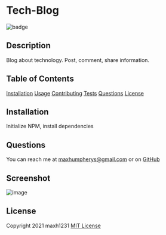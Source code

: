   # Tech-Blog
  ![badge](https://img.shields.io/badge/license-MIT-blue)

  ## Description
  Blog about technology. Post, comment, share information.

  ## Table of Contents
  [Installation](#Installation)
  [Usage](#Usage)
  [Contributing](#Contributing)
  [Tests](#Tests)
  [Questions](#Questions)
  [License](#License)

  ## Installation
  Initialize NPM, install dependencies

  ## Questions 
  You can reach me at maxhumpherys@gmail.com or on [GitHub](https://github.com/maxh1231)

  ## Screenshot
  ![image](https://user-images.githubusercontent.com/41771785/147314593-0340ede2-07ea-41aa-91f2-c3b1a45ba923.png)


  ## License
  
Copyright 2021 maxh1231
[MIT License](https://opensource.org/licenses/MIT)